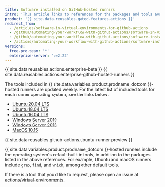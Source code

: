 ```yaml
---
title: Software installed on GitHub-hosted runners
intro: 'This article links to references for the packages and tools available in {{ site.data.variables.product.prodname_dotcom }}-hosted virtual environments.'
product: '{{ site.data.reusables.gated-features.actions }}'
redirect_from:
  - /articles/software-in-virtual-environments-for-github-actions
  - /github/automating-your-workflow-with-github-actions/software-in-virtual-environments-for-github-actions
  - /github/automating-your-workflow-with-github-actions/software-installed-on-github-hosted-runners
  - /actions/automating-your-workflow-with-github-actions/software-installed-on-github-hosted-runners
versions:
  free-pro-team: '*'
  enterprise-server: '>=2.22'
---
```


{{ site.data.reusables.actions.enterprise-beta }}
{{ site.data.reusables.actions.enterprise-github-hosted-runners }}

The tools included in {{ site.data.variables.product.prodname_dotcom }}-hosted runners are updated weekly. For the latest list of included tools for each runner operating system, see the links below:

* [Ubuntu 20.04 LTS](https://github.com/actions/virtual-environments/blob/master/images/linux/Ubuntu2004-README.md)
* [Ubuntu 18.04 LTS](https://github.com/actions/virtual-environments/blob/master/images/linux/Ubuntu1804-README.md)
* [Ubuntu 16.04 LTS](https://github.com/actions/virtual-environments/blob/master/images/linux/Ubuntu1604-README.md)
* [Windows Server 2019](https://github.com/actions/virtual-environments/blob/master/images/win/Windows2019-Readme.md)
* [Windows Server 2016](https://github.com/actions/virtual-environments/blob/master/images/win/Windows2016-Readme.md)
* [MacOS 10.15](https://github.com/actions/virtual-environments/blob/master/images/macos/macos-10.15-Readme.md)

{{ site.data.reusables.github-actions.ubuntu-runner-preview }}

{{ site.data.variables.product.prodname_dotcom }}-hosted runners include the operating system's default built-in tools, in addition to the packages listed in the above references. For example, Ubuntu and macOS runners include `grep`, `find`, and `which`, among other default tools.

If there is a tool that you'd like to request, please open an issue at [actions/virtual-environments](https://github.com/actions/virtual-environments).
